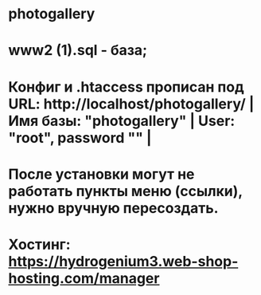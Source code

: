 # photogallery
# www2 (1).sql - база; 
# Конфиг и .htaccess прописан под URL: http://localhost/photogallery/ | Имя базы: "photogallery" | User: "root", password "" |
# После установки могут не работать пункты меню (ссылки), нужно вручную пересоздать. 
# Хостинг: https://hydrogenium3.web-shop-hosting.com/manager
